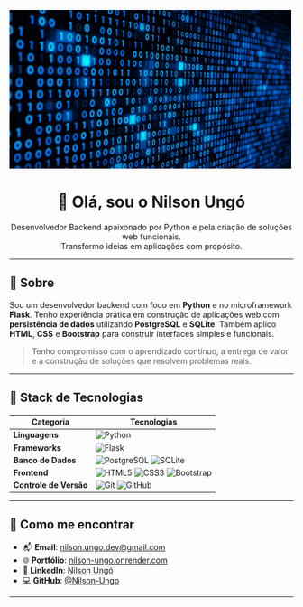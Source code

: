 ![code GIF](code%20GIF.gif)

<h1 align="center">👋 Olá, sou o Nilson Ungó</h1>

<p align="center">
Desenvolvedor Backend apaixonado por Python e pela criação de soluções web funcionais.<br>
Transformo ideias em aplicações com propósito.
</p>

---

## 🚀 Sobre

Sou um desenvolvedor backend com foco em **Python** e no microframework **Flask**. Tenho experiência prática em construção de aplicações web com **persistência de dados** utilizando **PostgreSQL** e **SQLite**. Também aplico **HTML**, **CSS** e **Bootstrap** para construir interfaces simples e funcionais.

> Tenho compromisso com o aprendizado contínuo, a entrega de valor e a construção de soluções que resolvem problemas reais.

---

## 🧠 Stack de Tecnologias

| Categoria         | Tecnologias                                                                 |
|------------------|------------------------------------------------------------------------------|
| **Linguagens**    | ![Python](https://img.shields.io/badge/Python-3670A0?style=flat&logo=python&logoColor=white) |
| **Frameworks**    | ![Flask](https://img.shields.io/badge/Flask-000000?style=flat&logo=flask&logoColor=white) |
| **Banco de Dados**| ![PostgreSQL](https://img.shields.io/badge/PostgreSQL-4169E1?style=flat&logo=postgresql&logoColor=white) ![SQLite](https://img.shields.io/badge/SQLite-003B57?style=flat&logo=sqlite&logoColor=white) |
| **Frontend**      | ![HTML5](https://img.shields.io/badge/HTML5-E34F26?style=flat&logo=html5&logoColor=white) ![CSS3](https://img.shields.io/badge/CSS3-1572B6?style=flat&logo=css3&logoColor=white) ![Bootstrap](https://img.shields.io/badge/Bootstrap-563d7c?style=flat&logo=bootstrap&logoColor=white) |
| **Controle de Versão** | ![Git](https://img.shields.io/badge/Git-F05032?style=flat&logo=git&logoColor=white) ![GitHub](https://img.shields.io/badge/GitHub-100000?style=flat&logo=github&logoColor=white) |

---

## 🧭 Como me encontrar

- 📬 **Email**: [nilson.ungo.dev@gmail.com](mailto:nilson.ungo.dev@gmail.com)  
- 🌐 **Portfólio**: [nilson-ungo.onrender.com](https://nilson-ungo.onrender.com/)  
- 💼 **LinkedIn**: [Nilson Ungó](https://www.linkedin.com/in/nilson-ung%C3%B3-276a66179/)  
- 💻 **GitHub**: [@Nilson-Ungo](https://github.com/Nilson-Ungo)

---

<!--
## 📊 Linguagens mais usadas

![Top Langs](https://github-readme-stats.vercel.app/api/top-langs/?username=Nilson-Ungo&layout=compact&theme=github_dark)

*Nota: Repositórios privados não são considerados nesses dados.*
-->
